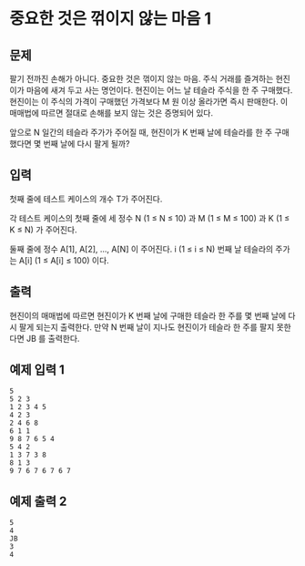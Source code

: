 # 중요한 것은 꺾이지 않는 마음 1
## 문제 
팔기 전까진 손해가 아니다. 중요한 것은 꺾이지 않는 마음.
   주식 거래를 즐겨하는 현진이가 마음에 새겨 두고 사는 명언이다. 현진이는 어느 날 테슬라 주식을 한 주 구매했다. 현진이는 이 주식의 가격이 구매했던 가격보다 M 원 이상 올라가면 즉시 판매한다. 이 매매법에 따르면 절대로 손해를 보지 않는 것은 증명되어 있다.

앞으로 N 일간의 테슬라 주가가 주어질 때, 현진이가 K 번째 날에 테슬라를 한 주 구매했다면 몇 번째 날에 다시 팔게 될까?

## 입력
첫째 줄에 테스트 케이스의 개수 T가 주어진다.

각 테스트 케이스의 첫째 줄에 세 정수 N (1 ≤ N ≤ 10) 과 M (1 ≤ M ≤ 100) 과 K (1 ≤ K ≤ N) 가 주어진다.

둘째 줄에 정수 A[1], A[2], ..., A[N] 이 주어진다. i (1 ≤ i ≤ N) 번째 날 테슬라의 주가는 A[i] (1 ≤ A[i] ≤ 100) 이다. 
    
## 출력 
현진이의 매매법에 따르면 현진이가 K 번째 날에 구매한 테슬라 한 주를 몇 번째 날에 다시 팔게 되는지 출력한다. 만약 N 번째 날이 지나도 현진이가 테슬라 한 주를 팔지 못한다면 JB 를 출력한다.
   
## 예제 입력 1
```
5
5 2 3
1 2 3 4 5
4 2 3
2 4 6 8
6 1 1
9 8 7 6 5 4
5 4 2
1 3 7 3 8
8 1 3
9 7 6 7 6 7 6 7
```

## 예제 출력 2
```
5 
4 
JB
3 
4
```